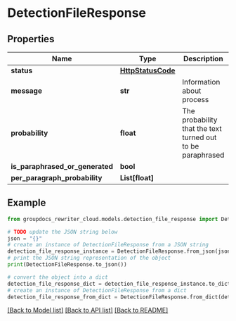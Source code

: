 # DetectionFileResponse


## Properties

Name | Type | Description | Notes
------------ | ------------- | ------------- | -------------
**status** | [**HttpStatusCode**](HttpStatusCode.md) |  | [optional] 
**message** | **str** | Information about process | [optional] 
**probability** | **float** | The probability that the text turned out to be paraphrased | [optional] 
**is_paraphrased_or_generated** | **bool** |  | [optional] 
**per_paragraph_probability** | **List[float]** |  | [optional] 

## Example

```python
from groupdocs_rewriter_cloud.models.detection_file_response import DetectionFileResponse

# TODO update the JSON string below
json = "{}"
# create an instance of DetectionFileResponse from a JSON string
detection_file_response_instance = DetectionFileResponse.from_json(json)
# print the JSON string representation of the object
print(DetectionFileResponse.to_json())

# convert the object into a dict
detection_file_response_dict = detection_file_response_instance.to_dict()
# create an instance of DetectionFileResponse from a dict
detection_file_response_from_dict = DetectionFileResponse.from_dict(detection_file_response_dict)
```
[[Back to Model list]](../README.md#documentation-for-models) [[Back to API list]](../README.md#documentation-for-api-endpoints) [[Back to README]](../README.md)



